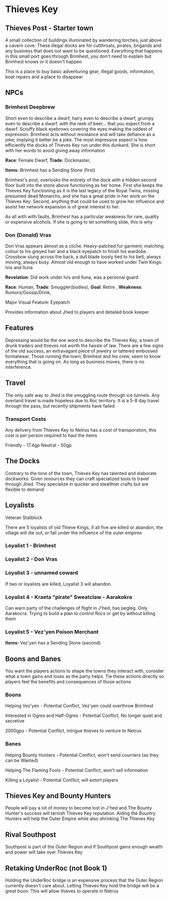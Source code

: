 # Thieves Key

## Thieves Post - Starter town

A small collection of buildings illuminated by wandering torches, just above a cavern cove. These illegal docks are for cutthroats, pirates, brigands and any business that does not want to be questioned. Everything that happens in this small port goes through Brimhest, you don't need to explain but Brimhest knows or it doesn't happen

This is a place to buy basic adventuring gear, illegal goods, information, boat repairs and a place to disappear

## NPCs

### Brimhest Deepbrew

Short even to describe a dwarf, hairy even to describe a dwarf, grumpy even to describe a dwarf, with the reek of beer... that you expect from a dwarf. Scruffy black eyebrows covering the eyes making the oddest of expression. Brimhest acts without resistance and will take defiance as a joke; implying it better be a joke. The most impressive aspect is how efficiently the docks of Thieves Key run under this dunkard. She is short with her words to avoid giving away information

**Race**: Female Dwarf, **Trade**: Dockmaster,

**Items:** Brimhest has a Sending Stone (first)

Brimhest's post, overlooks the entirety of the dock with a hidden second floor built into the stone above functioning as her home. First she keeps the Thieves Key functioning as it is the last legacy of the Royal Twins, missing presumed dead Monarchs, and she has a great pride in her work on the Thieves Key. Second, anything that could be used to grow her influence and assist her network expansion is of great interest to her.

As all with with faults, Brimhest has a particular weakness for rare, quality or expensive alcohols. If she is going to let something slide, this is why

### Don (Donald) Vras

Don Vras appears almost as a cliche. Heavy-patched fur garment; matching colour to his greyed hair and a black eyepatch to finish his wardobe. Crossbow slung across the back, a dull blade loosly tied to his belt; always moving, always busy. Almost old enough to have worked under Twin Kings: Ivis and Iluna

**Revelation**: Did work under Ivis and Iluna, was a personal guard

**Race**: Human, **Trade**: Smuggler(bodies), **Goal**: Retire , **Weakness**: Rumors/Gossip/Drink,

Major Visual Feature: Eyepatch

Provides information about Jhed to players and detailed book keeper

## Features

Depressing would be the one word to describe the Thieves Key, a town of drunk traders and thieves not worth the hassle of law. There are a few signs of the old success, an extravagant piece of jewelry or tattered embossed formalwear. Those running the town; Brimhest and his crew, seem to know everything that is going on. As long as business moves, there is no interference. 

## Travel

The only safe way to Jhed is the smuggling route through ice tunnels. Any overland travel is made hopeless due to Roc territory. It is a 5-8 day travel through the pass, but recently shipments have failed

### Transport Costs

Any delivery from Thieves Key to Netrus has a cost of transporation, this cost is per person required to haul the items

Friendly - 17.4gp
Neutral - 50gp

## The Docks

Contrary to the tone of the town, Thieves Key has talented and elaborate dockworks. Given resources they can craft specialized tools to travel through Jhed. They specialize in quicker and stealthier crafts but are flexible to demand

## Loyalists

Veteran Statblock

There are 5 loyalists of old Thieve Kings, if all five are killed or abandon, the village will die out, or fall under the influence of the outer empires

### Loyalist 1 - Brimhest

### Loyalist 2 - Don Vras

### Loyalist 3 - unnamed coward

If two or loyalists are killed, Loyalist 3 will abandon.

### Loyalist 4 -  Kraeta "pirate" Sweatclaw - Aarakokra

Can warn party of the challenges of flight in J'hed, has pegleg. Only Aarakocra. Trying to build a plan to control Rocs or get by without killing them

### Loyalist 5 - Vez'yen Poison Merchant

**Items:** Vez'yen has a Sending Stone (second)

## Boons and Banes

You want the players actions to shape the towns they interact with, consider what a town gains and loses as the party helps. Tie these actions directly so players feel the benefits and consequences of those actions

### Boons

Helping Vez'yen - Potential Conflict, Vez'yen could overthrow Brimhest

Interested in Ogres and Half-Ogres - Potential Conflict, No longer quiet and secretive

2000gps - Potential Conflict, intrigue thieves to venture to Netrus

### Banes

Helping Bounty Hunters - Potential Conflict, won't send courriers (as they can be Wanted)

Helping The Flaming Fools - Potential Conflict, won't sell information

Killing a Loyalist - Potential Conflict, will extort players

## Thieves Key and Bounty Hunters

People will pay a lot of money to become lost in J'hed and The Bounty Hunter's success will tarnish Thieves Key reputation. Aiding the Bountry Hunters will help the Outer Empire while also shrinking The Thieves Key

## Rival Southpost

Southpost is part of the Outer Region and if Southpost gains enough wealth and power will take over Thieves Key

## Retaking UnderRoc (not Book 1)

Holding the UnderRoc bridge is an expensive process that the Outer Region currently doesn't care about. Letting Thieves Key hold the bridge will be a great boon. This will allow thieves to operate in Netrus
